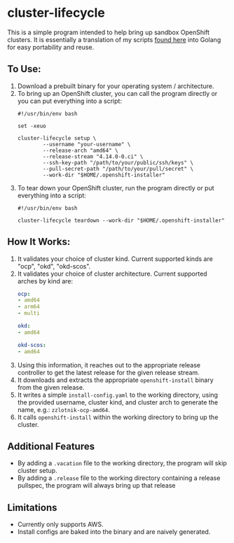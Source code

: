 # cluster-lifecycle

This is a simple program intended to help bring up sandbox OpenShift clusters. It is essentially a translation of my scripts [found here](https://github.com/cheesesashimi/oc-oneliners/tree/main/cluster-lifecycle) into Golang for easy portability and reuse.

## To Use:

1. Download a prebuilt binary for your operating system / architecture.
2. To bring up an OpenShift cluster, you can call the program directly or you can put everything into a script:
    ```shell
    #!/usr/bin/env bash

    set -xeuo

    cluster-lifecycle setup \
            --username "your-username" \
            --release-arch "amd64" \
            --release-stream "4.14.0-0.ci" \
            --ssh-key-path "/path/to/your/public/ssh/keys" \
            --pull-secret-path "/path/to/your/pull/secret" \
            --work-dir "$HOME/.openshift-installer"
    ```
3. To tear down your OpenShift cluster, run the program directly or put everything into a script:
    ```shell
    #!/usr/bin/env bash

    cluster-lifecycle teardown --work-dir "$HOME/.openshift-installer"
    ```

## How It Works:
1. It validates your choice of cluster kind. Current supported kinds are "ocp", "okd", "okd-scos".
2. It validates your choice of cluster architecture. Current supported arches by kind are:
    ```yaml
    ocp:
    - amd64
    - arm64
    - multi

    okd:
    - amd64

    okd-scos:
    - amd64
    ```
3. Using this information, it reaches out to the appropriate release controller to get the latest release for the given release stream.
4. It downloads and extracts the appropriate `openshift-install` binary from the given release.
5. It writes a simple `install-config.yaml` to the working directory, using the provided username, cluster kind, and cluster arch to generate the name, e.g.: `zzlotnik-ocp-amd64`.
6. It calls `openshift-install` within the working directory to bring up the cluster.

## Additional Features
- By adding a `.vacation` file to the working directory, the program will skip cluster setup.
- By adding a `.release` file to the working directory containing a release pullspec, the program will always bring up that release

## Limitations
- Currently only supports AWS.
- Install configs are baked into the binary and are naively generated.
